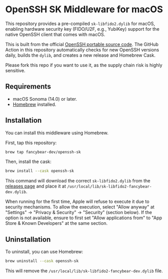 # OpenSSH SK Middleware for macOS

This repository provides a pre-compiled `sk-libfido2.dylib` for macOS, enabling hardware security key (FIDO/U2F, e.g., YubiKey) support for the native OpenSSH client that comes with macOS.

This is built from the official [OpenSSH portable source code](https://github.com/openssh/openssh-portable). The GitHub Action in this repository automatically checks for new OpenSSH versions daily, builds the `dylib`, and creates a new release and Homebrew Cask.

Please fork this repo if you want to use it, as the supply chain risk is highly sensitive. 

## Requirements

- macOS Sonoma (14.0) or later.
- [Homebrew](https://brew.sh/) installed.

## Installation

You can install this middleware using Homebrew.

First, tap this repository:
```sh
brew tap fancybear-dev/openssh-sk
```

Then, install the cask:
```sh
brew install --cask openssh-sk
```

This command will download the correct `sk-libfido2.dylib` from the [releases page](https://github.com/fancybear-dev/homebrew-openssh-sk/releases) and place it at `/usr/local/lib/sk-libfido2-fancybear-dev.dylib`.

When running for the first time, Apple will refuse to execute it due to security mechanisms. To allow the execution, select "Allow anyway" at "Settings" -> "Privacy & Security" -> "Security" (section below). If the option is not available, ensure to first set "Allow applications from" to "App Store & Known Developers" at the same section.

## Uninstallation

To uninstall, you can use Homebrew:

```sh
brew uninstall --cask openssh-sk
```

This will remove the `/usr/local/lib/sk-libfido2-fancybear-dev.dylib` file.
